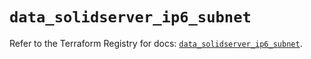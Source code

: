 # `data_solidserver_ip6_subnet`

Refer to the Terraform Registry for docs: [`data_solidserver_ip6_subnet`](https://registry.terraform.io/providers/efficientip-labs/solidserver/1.1.25/docs/data-sources/ip6_subnet).
